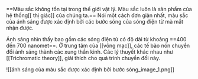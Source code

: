==Màu sắc không tồn tại trong thế giới vật lý. Màu sắc luôn là sản phẩm của hệ thống[[ thị giác]] của chúng ta.== Nói một cách đơn giản nhất, màu sắc của ánh sáng được xác định bởi các bước sóng của sóng điện từ mà mắt nhận được.

Ánh sáng nhìn thấy bao gồm các sóng điện từ có độ dài từ khoảng ==400 đến 700 nanomet==.  Ở trung tâm của [[võng mạc]], các tế bào nón chuyển đổi ánh sáng thành các xung thần kinh. Các lý thuyết khác nhau như [[Trichromatic theory]],  giải thích cho quá trình chuyển đổi này.

![[ánh sáng của màu sắc được xác định bởi bước sóng_image_1.png]]